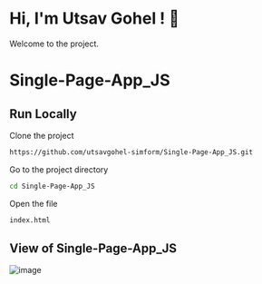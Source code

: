 # Hi, I'm Utsav Gohel ! 👋
Welcome to the project.

# Single-Page-App_JS
## Run Locally

Clone the project

```bash
https://github.com/utsavgohel-simform/Single-Page-App_JS.git
```

Go to the project directory

```bash
cd Single-Page-App_JS
```

Open the file

```bash
index.html
```


## View of Single-Page-App_JS

![image](https://user-images.githubusercontent.com/122266883/217733348-36a675f8-4329-4ac5-86df-e01182c59ceb.png)
